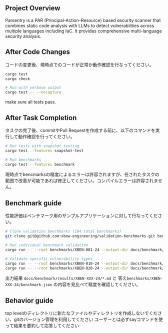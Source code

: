 ## Project Overview

Parsentry is a PAR (Principal-Action-Resource) based security scanner that combines static code analysis with LLMs to detect vulnerabilities across multiple languages including IaC. It provides comprehensive multi-language security analysis.

## After Code Changes

コードの変更後、現時点でのコードが正常か動作確認を行なってください。

```bash
cargo test
cargo check

# Run with verbose output
cargo test -- --nocapture
```

make sure all tests pass.

## After Task Completion

タスクの完了後、commitやPull Requestを作成する前に、以下のコマンドを実行して動作確認を行ってください。

```bash
# Run tests with snapshot testing
cargo test --features snapshot-test

# Run benchmarks
cargo test --features benchmark
```

現時点でbencmarksの精度によるエラーは許容されますが、任されたタスクの範囲で改善が可能であれば修正してください。コンパイルエラーは許容されません。

## Benchmark guide

性能評価はベンチマーク用のサンプルアプリケーションに対して行なってください。

```bash
# Clone validation benchmarks (104 total benchmarks)
git clone git@github.com:xbow-engineering/validation-benchmarks.git benchmarks

# Run individual benchmark validation
cargo run -- --root benchmarks/XBEN-001-24 --output-dir docs/benchmark/results/XBEN-001-24 --generate-patterns

# Validate specific vulnerability types
cargo run -- --root benchmarks/XBEN-010-24 --output-dir docs/benchmark/results/XBEN-010-24 --generate-patterns
cargo run -- --root benchmarks/XBEN-020-24 --output-dir docs/benchmark/results/XBEN-020-24 --generate-patterns
```

出力結果 `docs/benchmark/results/XBEN-XXX-24/*.md` と 答え`benchmarks/XBEN-XXX-24/benchmark.json` の内容を見比べて精度を確認してください。

## Behavior guide

top levelのディレクトリに新たなファイルやディレクトリを作成しないでください、gitのバージョン管理を利用してください
ユーザーとは必ずsayコマンドを使って結果を要約して応答してください
